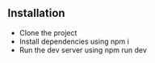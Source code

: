 ## Installation
* Clone the project
* Install dependencies using npm i
* Run the dev server using npm run dev
